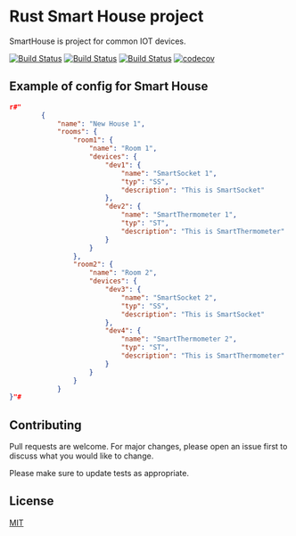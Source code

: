# Rust Smart House project

SmartHouse is project for common IOT devices. 

[![Build Status](https://github.com/lobart/rust_smart_home/workflows/Mean%20Bean%20CI/badge.svg)](https://github.com/lobart/rust_smart_home/actions/workflows/mean_bean_ci.yml)
[![Build Status](https://github.com/lobart/rust_smart_home/workflows/Docker%20Image%20CI/badge.svg)](https://github.com/lobart/rust_smart_home/actions/workflows/docker-image.yml)
[![Build Status](https://github.com/lobart/rust_smart_home/workflows/Rust/badge.svg)](https://github.com/lobart/rust_smart_home/actions/workflows/build.yml)
[![codecov](https://codecov.io/gh/lobart/rust_smart_home/graph/badge.svg?token=67K5ZEGT4Y)](https://codecov.io/gh/lobart/rust_smart_home)

## Example of config for Smart House

```json
r#"
        {
            "name": "New House 1",
            "rooms": {
                "room1": {
                    "name": "Room 1",
                    "devices": {
                        "dev1": {
                            "name": "SmartSocket 1",
                            "typ": "SS",
                            "description": "This is SmartSocket"
                        },
                        "dev2": {
                            "name": "SmartThermometer 1",
                            "typ": "ST",
                            "description": "This is SmartThermometer"
                        }
                    }
                },
                "room2": { 
                    "name": "Room 2",
                    "devices": {
                        "dev3": {
                            "name": "SmartSocket 2",
                            "typ": "SS",
                            "description": "This is SmartSocket"
                        },
                        "dev4": {
                            "name": "SmartThermometer 2",
                            "typ": "ST",
                            "description": "This is SmartThermometer"
                        }
                    } 
                }
            }
}"#
```
## Contributing

Pull requests are welcome. For major changes, please open an issue first
to discuss what you would like to change.

Please make sure to update tests as appropriate.

## License

[MIT](https://choosealicense.com/licenses/mit/)
